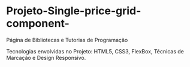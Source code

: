 # Projeto-Single-price-grid-component-
Página de Bibliotecas e Tutorias de Programação

Tecnologias envolvidas no Projeto: HTML5, CSS3, FlexBox, Técnicas de Marcação e Design
Responsivo.
